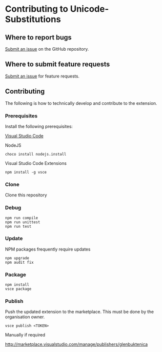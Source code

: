 # Contributing to Unicode-Substitutions

## Where to report bugs

[Submit an issue](https://github.com/gbuktenica/Unicode-Substitutions/issues/new) on the GitHub repository.

## Where to submit feature requests

[Submit an issue](https://github.com/gbuktenica/Unicode-Substitutions/issues/new) for feature requests.

## Contributing

The following is how to technically develop and contribute to the extension.

### Prerequisites

Install the following prerequisites:

[Visual Studio Code](https://code.visualstudio.com/)

NodeJS

```plaintext
choco install nodejs.install
```

Visual Studio Code Extensions

```plaintext
npm install -g vsce
```

### Clone

Clone this repository

### Debug

```plaintext
npm run compile
npm run unittest
npm run test
```

### Update

NPM packages frequently require updates

```plaintext
npm upgrade
npm audit fix
```

### Package

```plaintext
npm install
vsce package
```

### Publish

Push the updated extension to the marketplace. This must be done by the organisation owner.

```plaintext
vsce publish <TOKEN>
```

Manually if required

<http://marketplace.visualstudio.com/manage/publishers/glenbuktenica>
